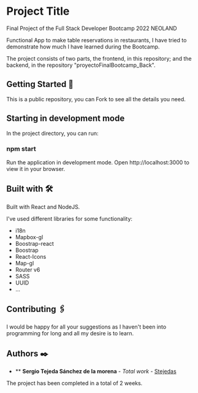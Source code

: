 # Project Title

Final Project of the Full Stack Developer Bootcamp 2022 NEOLAND

Functional App to make table reservations in restaurants, I have tried to demonstrate how much I have learned during the Bootcamp.

The project consists of two parts, the frontend, in this repository; and the backend, in the repository "proyectoFinalBootcamp_Back".

## Getting Started 🚀

This is a public repository, you can Fork to see all the details you need. 

## Starting in development mode

In the project directory, you can run:

### npm start

Run the application in development mode.
Open http://localhost:3000 to view it in your browser.

## Built with 🛠️

Built with React and NodeJS.

I've used different libraries for some functionality:
- i18n
- Mapbox-gl
- Boostrap-react
- Boostrap
- React-Icons
- Map-gl
- Router v6
- SASS
- UUID
- ...

## Contributing 🖇️

I would be happy for all your suggestions as I haven't been into programming for long and all my desire is to learn.

## Authors ✒️

* ** **Sergio Tejeda Sánchez de la morena** - *Total work* - [Stejedas](https://github.com/Stejedas)

The project has been completed in a total of 2 weeks.
